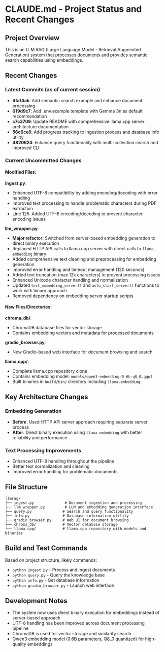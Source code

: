 # CLAUDE.md - Project Status and Recent Changes

## Project Overview
This is an LLM RAG (Large Language Model - Retrieval Augmented Generation) system that processes documents and provides semantic search capabilities using embeddings.

## Recent Changes

### Latest Commits (as of current session)
- **4fa14ab**: Add semantic search example and enhance document processing
- **019d9c7**: Add .env.example template with Gemma 3n as default recommendation
- **c7c3709**: Update README with comprehensive llama.cpp server architecture documentation
- **56c6ce0**: Add progress tracking to ingestion process and database info utility
- **4820624**: Enhance query functionality with multi-collection search and improved CLI

### Current Uncommitted Changes

#### Modified Files:

**ingest.py**:
- Enhanced UTF-8 compatibility by adding encoding/decoding with error handling
- Improved text processing to handle problematic characters during PDF extraction
- Line 125: Added UTF-8 encoding/decoding to prevent character encoding issues

**llm_wrapper.py**:
- **Major refactor**: Switched from server-based embedding generation to direct binary execution
- Replaced HTTP API calls to llama.cpp server with direct calls to `llama-embedding` binary
- Added comprehensive text cleaning and preprocessing for embedding generation
- Improved error handling and timeout management (120 seconds)
- Added text truncation (max 12k characters) to prevent processing issues
- Enhanced Unicode character handling and normalization
- Updated `test_embedding_server()` and `auto_start_server()` functions to work with binary approach
- Removed dependency on embedding server startup scripts

#### New Files/Directories:

**chroma_db/**:
- ChromaDB database files for vector storage
- Contains embedding vectors and metadata for processed documents

**gradio_browser.py**:
- New Gradio-based web interface for document browsing and search

**llama.cpp/**:
- Complete llama.cpp repository clone
- Contains embedding model: `models/qwen3-embedding-0.6b-q8_0.gguf`
- Built binaries in `build/bin/` directory including `llama-embedding`

## Key Architecture Changes

### Embedding Generation
- **Before**: Used HTTP API server approach requiring separate server process
- **After**: Direct binary execution using `llama-embedding` with better reliability and performance

### Text Processing Improvements
- Enhanced UTF-8 handling throughout the pipeline
- Better text normalization and cleaning
- Improved error handling for problematic documents

## File Structure
```
llmrag/
├── ingest.py              # Document ingestion and processing
├── llm_wrapper.py         # LLM and embedding generation interface
├── query.py              # Search and query functionality
├── info.py               # Database information utility
├── gradio_browser.py     # Web UI for document browsing
├── chroma_db/            # Vector database storage
└── llama.cpp/            # llama.cpp repository with models and binaries
```

## Build and Test Commands
Based on project structure, likely commands:
- `python ingest.py` - Process and ingest documents
- `python query.py` - Query the knowledge base
- `python info.py` - Get database information
- `python gradio_browser.py` - Launch web interface

## Development Notes
- The system now uses direct binary execution for embeddings instead of server-based approach
- UTF-8 handling has been improved across document processing pipeline
- ChromaDB is used for vector storage and similarity search
- Qwen3 embedding model (0.6B parameters, Q8_0 quantized) for high-quality embeddings
